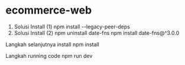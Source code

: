 # ecommerce-web

1. Solusi Install (1)
   npm install --legacy-peer-deps
2. Solusi Install (2)
   npm uninstall date-fns
   npm install date-fns@^3.0.0

Langkah selanjutnya install 
  npm install

Langkah running code
  npm run dev
